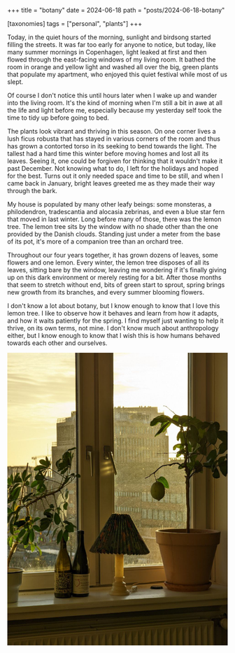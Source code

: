 +++
title = "botany"
date = 2024-06-18
path = "posts/2024-06-18-botany"

[taxonomies]
tags = ["personal", "plants"]
+++

Today, in the quiet hours of the morning, sunlight and birdsong started filling the streets. It was far too early for anyone to notice, but today, like many summer mornings in Copenhagen,
light leaked at first and then flowed through the east-facing windows of my living room. It bathed the room in orange and yellow light
and washed all over the big, green plants that populate my apartment, who enjoyed this quiet festival while most of us slept.

Of course I don't notice this until hours later when I wake up and wander into the living room. It's the kind of
morning when I'm still a bit in awe at all the life and light before me, especially because my yesterday self took
the time to tidy up before going to bed.

The plants look vibrant and thriving in this season. On one corner lives a lush ficus robusta that has stayed in various
corners of the room and thus has grown a contorted torso in its seeking to bend towards the light.
The tallest had a hard time this winter before moving homes and lost all its leaves. Seeing it,
one could be forgiven for thinking that it wouldn't make it past December.
Not knowing what to do, I left for the holidays and hoped for the best.
Turns out it only needed space and time to be still,
and when I came back in January, bright leaves greeted me as they made their way through the bark.

My house is populated by many other leafy beings: some monsteras, a philodendron, tradescantia and alocasia zebrinas, and even a blue star fern that moved in last winter.
Long before many of those, there was the lemon tree. The lemon tree sits by the window with no shade other than the one provided by the Danish clouds.
Standing just under a meter from the base of its pot, it's more of a companion tree than an orchard tree.

Throughout our four years together, it has grown dozens of leaves, some flowers and one lemon.
Every winter, the lemon tree disposes of all its leaves, sitting bare by the window, leaving me wondering if it's finally giving up on this dark environment or merely resting for a bit.
After those months that seem to stretch without end, bits of green start to sprout, spring brings new growth from its branches, and every summer blooming flowers.

I don't know a lot about botany, but I know enough to know that I love this lemon tree.
I like to observe how it behaves and learn from how it adapts, and how it waits patiently for the spring. I find myself just wanting to help it thrive, on its own terms, not mine.
I don't know much about anthropology either, but I know enough to know that I wish this is how humans behaved towards each other and ourselves.

![just a yellow lemon tree](/img/2024/2024-06-18-lemon-tree.jpg)